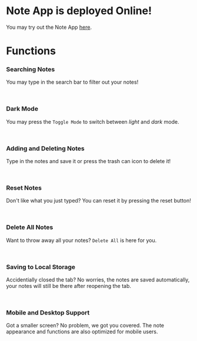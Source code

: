 # Note App is deployed Online!


You may try out the Note App [here](https://locolin1204.github.io/React.js-Note-App/).

# Functions
### __Searching Notes__
You may type in the search bar to filter out your notes!

<br>

### __Dark Mode__
You may press the `Toggle Mode` to switch between _light_ and _dark_ mode.

<br>

### __Adding and Deleting Notes__
Type in the notes and save it or press the trash can icon to delete it!

<br>

### __Reset Notes__
Don't like what you just typed? You can reset it by pressing the reset button!

<br>

### __Delete All Notes__
Want to throw away all your notes? `Delete All` is here for you.

<br>

### __Saving to Local Storage__
Accidentially closed the tab? No worries, the notes are saved automatically, your notes will still be there after reopening the tab.

<br>

### __Mobile and Desktop Support__
Got a smaller screen? No problem, we got you covered. The note appearance and functions are also optimized for mobile users.